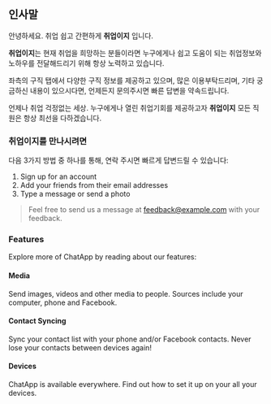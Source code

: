 인사말
---
안녕하세요. 취업 쉽고 간편하게 **취업이지** 입니다.

**취업이지**는 현재 취업을 희망하는 분들이라면 누구에게나
쉽고 도움이 되는 취업정보와 노하우를 전달해드리기 위해 항상 노력하고 있습니다.

좌측의 구직 탭에서 다양한 구직 정보를 제공하고 있으며, 많은 이용부탁드리며, 기타 궁금하신 내용이 있으시다면, 언제든지 문의주시면 빠른 답변을 약속드립니다.

언제나 취업 걱정없는 세상. 누구에게나 열린 취업기회를 제공하고자 **취업이지** 모든 직원은 항상 최선을 다하겠습니다.

### 취업이지를 만나시려면

다음 3가지 방법 중 하나를 통해, 연락 주시면 빠르게 답변드릴 수 있습니다:

1. Sign up for an account
2. Add your friends from their email addresses
3. Type a message or send a photo

> Feel free to send us a message at [feedback@example.com](mailto:feedback@example.com) with your feedback.

### Features

Explore more of ChatApp by reading about our features:

#### Media

Send images, videos and other media to people. Sources include your computer, phone and Facebook.

#### Contact Syncing

Sync your contact list with your phone and/or Facebook contacts. Never lose your contacts between devices again!

#### Devices

ChatApp is available everywhere. Find out how to set it up on your all your devices.
